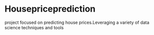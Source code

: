 # Housepriceprediction
project focused on predicting house prices.Leveraging a variety of data science techniques and tools
